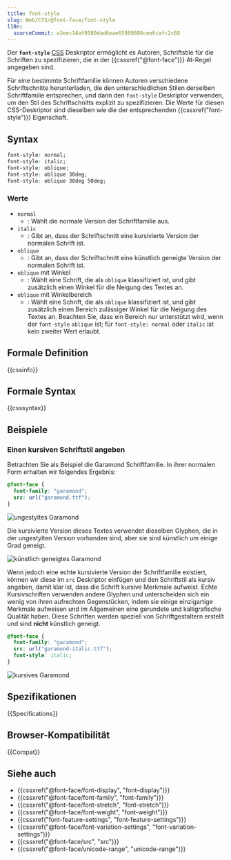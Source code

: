 ```yaml
---
title: font-style
slug: Web/CSS/@font-face/font-style
l10n:
  sourceCommit: a3eec14af0580dad6eae65980686cee6cafc2c68
---
```


Der **`font-style`** [CSS](/de/docs/Web/CSS) Deskriptor ermöglicht es Autoren, Schriftstile für die Schriften zu spezifizieren, die in der {{cssxref("@font-face")}} At-Regel angegeben sind.

Für eine bestimmte Schriftfamilie können Autoren verschiedene Schriftschnitte herunterladen, die den unterschiedlichen Stilen derselben Schriftfamilie entsprechen, und dann den `font-style` Deskriptor verwenden, um den Stil des Schriftschnitts explizit zu spezifizieren. Die Werte für diesen CSS-Deskriptor sind dieselben wie die der entsprechenden {{cssxref("font-style")}} Eigenschaft.

## Syntax

```css
font-style: normal;
font-style: italic;
font-style: oblique;
font-style: oblique 30deg;
font-style: oblique 30deg 50deg;
```

### Werte

- `normal`
  - : Wählt die normale Version der Schriftfamilie aus.
- `italic`
  - : Gibt an, dass der Schriftschnitt eine kursivierte Version der normalen Schrift ist.
- `oblique`
  - : Gibt an, dass der Schriftschnitt eine künstlich geneigte Version der normalen Schrift ist.
- `oblique` mit Winkel
  - : Wählt eine Schrift, die als `oblique` klassifiziert ist, und gibt zusätzlich einen Winkel für die Neigung des Textes an.
- `oblique` mit Winkelbereich
  - : Wählt eine Schrift, die als `oblique` klassifiziert ist, und gibt zusätzlich einen Bereich zulässiger Winkel für die Neigung des Textes an. Beachten Sie, dass ein Bereich nur unterstützt wird, wenn der `font-style` `oblique` ist; für `font-style: normal` oder `italic` ist kein zweiter Wert erlaubt.

## Formale Definition

{{cssinfo}}

## Formale Syntax

{{csssyntax}}

## Beispiele

### Einen kursiven Schriftstil angeben

Betrachten Sie als Beispiel die Garamond Schriftfamilie. In ihrer normalen Form erhalten wir folgendes Ergebnis:

```css
@font-face {
  font-family: "garamond";
  src: url("garamond.ttf");
}
```

![ungestyltes Garamond](garamondunstyled.jpg)

Die kursivierte Version dieses Textes verwendet dieselben Glyphen, die in der ungestylten Version vorhanden sind, aber sie sind künstlich um einige Grad geneigt.

![künstlich geneigtes Garamond](garamondartificialstyle.jpg)

Wenn jedoch eine echte kursivierte Version der Schriftfamilie existiert, können wir diese im `src` Deskriptor einfügen und den Schriftstil als kursiv angeben, damit klar ist, dass die Schrift kursive Merkmale aufweist. Echte Kursivschriften verwenden andere Glyphen und unterscheiden sich ein wenig von ihren aufrechten Gegenstücken, indem sie einige einzigartige Merkmale aufweisen und im Allgemeinen eine gerundete und kalligrafische Qualität haben. Diese Schriften werden speziell von Schriftgestaltern erstellt und sind **nicht** künstlich geneigt.

```css
@font-face {
  font-family: "garamond";
  src: url("garamond-italic.ttf");
  font-style: italic;
}
```

![kursives Garamond](garamonditalic.jpg)

## Spezifikationen

{{Specifications}}

## Browser-Kompatibilität

{{Compat}}

## Siehe auch

- {{cssxref("@font-face/font-display", "font-display")}}
- {{cssxref("@font-face/font-family", "font-family")}}
- {{cssxref("@font-face/font-stretch", "font-stretch")}}
- {{cssxref("@font-face/font-weight", "font-weight")}}
- {{cssxref("font-feature-settings", "font-feature-settings")}}
- {{cssxref("@font-face/font-variation-settings", "font-variation-settings")}}
- {{cssxref("@font-face/src", "src")}}
- {{cssxref("@font-face/unicode-range", "unicode-range")}}
